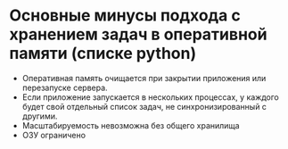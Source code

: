 # Основные минусы подхода с хранением задач в оперативной памяти (списке python)

- Оперативная память очищается при закрытии приложения или перезапуске сервера.
- Если приложение запускается в нескольких процессах, у каждого будет свой отдельный список задач, не синхронизированный с другими.
- Масштабируемость невозможна без общего хранилища
- ОЗУ ограничено